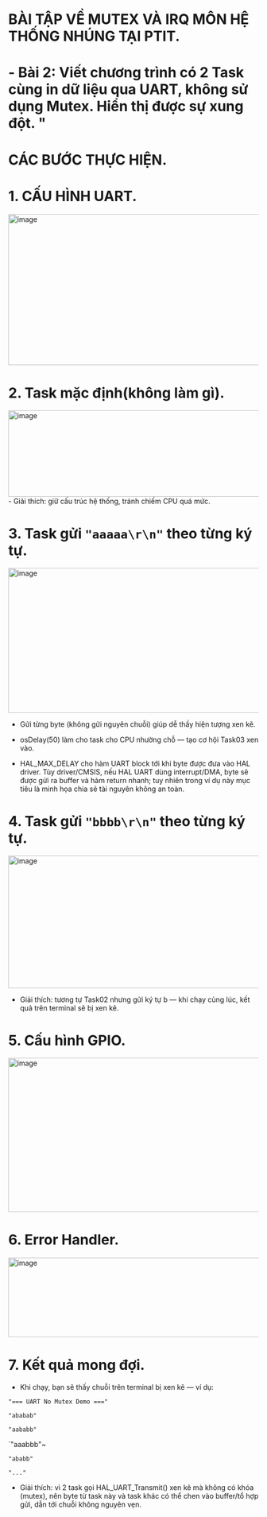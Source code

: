 # BÀI TẬP VỀ MUTEX VÀ IRQ MÔN HỆ THỐNG NHÚNG TẠI PTIT.
# - Bài 2: Viết chương trình có 2 Task cùng in dữ liệu qua UART, không sử dụng Mutex. Hiển thị được sự xung đột. "

# CÁC BƯỚC THỰC HIỆN.
# 1. CẤU HÌNH UART.
<img width="654" height="304" alt="image" src="https://github.com/user-attachments/assets/13c9b092-a045-4b1e-969f-a7aecfdb2f24" />

# 2. Task mặc định(không làm gì).
<img width="616" height="174" alt="image" src="https://github.com/user-attachments/assets/bb795668-d866-47c1-83b0-0d96ebcf205e" />
- Giải thích: giữ cấu trúc hệ thống, tránh chiếm CPU quá mức.

# 3. Task gửi `"aaaaa\r\n"` theo từng ký tự.
<img width="890" height="292" alt="image" src="https://github.com/user-attachments/assets/4b7e69c2-76cc-4a53-9f19-7f235ac914da" />

- Gửi từng byte (không gửi nguyên chuỗi) giúp dễ thấy hiện tượng xen kẽ.

- osDelay(50) làm cho task cho CPU nhường chỗ — tạo cơ hội Task03 xen vào.

- HAL_MAX_DELAY cho hàm UART block tới khi byte được đưa vào HAL driver. Tùy driver/CMSIS, nếu HAL UART dùng interrupt/DMA, byte sẽ được gửi ra buffer và hàm return nhanh; tuy nhiên trong ví dụ này mục tiêu là minh họa chia sẻ tài nguyên không an toàn.

# 4. Task gửi `"bbbb\r\n"` theo từng ký tự.
<img width="899" height="267" alt="image" src="https://github.com/user-attachments/assets/b65dd0aa-fdf7-4154-a6b5-3e0ca382ddb2" />


- Giải thích: tương tự Task02 nhưng gửi ký tự b — khi chạy cùng lúc, kết quả trên terminal sẽ bị xen kẽ.

# 5. Cấu hình GPIO.
<img width="725" height="310" alt="image" src="https://github.com/user-attachments/assets/428c2139-3862-44e0-bb9a-c64e0da4e885" />

# 6. Error Handler.
<img width="657" height="160" alt="image" src="https://github.com/user-attachments/assets/93748ad5-8bdb-4cd9-b638-84e5954c189a" />

# 7. Kết quả mong đợi.
- Khi chạy, bạn sẽ thấy chuỗi trên terminal bị xen kẽ — ví dụ:


`"=== UART No Mutex Demo ==="`


`"ababab"`


`"aababb"`


`"aaabbb"~


`"ababb"`


`"..."`
- Giải thích: vì 2 task gọi HAL_UART_Transmit() xen kẽ mà không có khóa (mutex), nên byte từ task này và task khác có thể chen vào buffer/tổ hợp gửi, dẫn tới chuỗi không nguyên vẹn.





